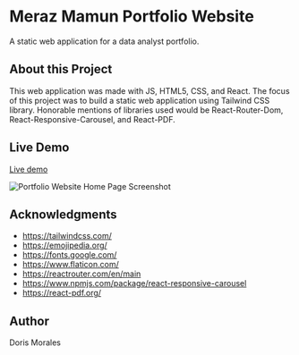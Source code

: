 # Meraz Mamun Portfolio Website
A static web application for a data analyst portfolio.

## About this Project
This web application was made with JS, HTML5, CSS, and React. The focus of this project was to build a static web application using Tailwind CSS library. Honorable mentions of libraries used would be React-Router-Dom, React-Responsive-Carousel, and React-PDF.

## Live Demo
[Live demo](https://merazmamun.onrender.com/) 

<img src="/demoimage.png" alt="Portfolio Website Home Page Screenshot">

## Acknowledgments

* https://tailwindcss.com/ 
* https://emojipedia.org/
* https://fonts.google.com/
* https://www.flaticon.com/
* https://reactrouter.com/en/main 
* https://www.npmjs.com/package/react-responsive-carousel 
* https://react-pdf.org/   

## Author

Doris Morales